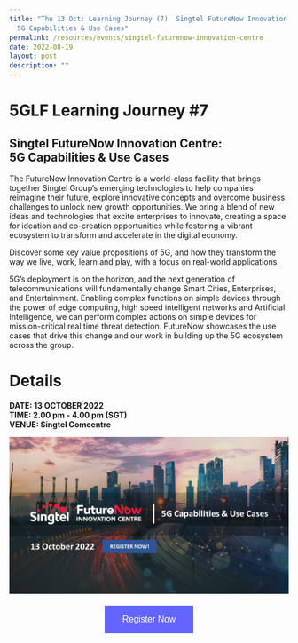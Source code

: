 ```yaml
---
title: "Thu 13 Oct: Learning Journey (7)  Singtel FutureNow Innovation Centre:
  5G Capabilities & Use Cases"
permalink: /resources/events/singtel-futurenow-innovation-centre
date: 2022-08-19
layout: post
description: ""
---
```



# 5GLF Learning Journey #7

## Singtel FutureNow Innovation Centre: <br>5G Capabilities & Use Cases

The FutureNow Innovation Centre is a world-class facility that brings together Singtel Group’s emerging technologies to help companies reimagine their future, explore innovative concepts and overcome business challenges to unlock new growth opportunities. We bring a blend of new ideas and technologies that excite enterprises to innovate, creating a space for ideation and co-creation opportunities while fostering a vibrant ecosystem to transform and accelerate in the digital economy.

Discover some key value propositions of 5G, and how they transform the way we live, work, learn and play, with a focus on real-world applications. 

5G’s deployment is on the horizon, and the next generation of telecommunications will fundamentally change Smart Cities, Enterprises, and Entertainment. Enabling complex functions on simple devices through the power of edge computing, high speed intelligent networks and Artificial Intelligence, we can perform complex actions on simple devices for mission-critical real time threat detection. FutureNow showcases the use cases that drive this change and our work in building up the 5G ecosystem across the group.

# Details
**DATE: 13 OCTOBER 2022 <br> 
TIME: 2.00 pm - 4.00 pm   (SGT)<br> 
VENUE: Singtel Comcentre**

![Singtel FIC ](/images/events/5GLF/Singtel%20FIC%20SLF_CoverPage.png)


<style>
#register {
  background-color: #0000ff;
  border: none;
  color: white;
  padding: 16px 32px;
  text-align: center;
  font-size: 16px;
  margin: 4px 2px;
  opacity: 0.6;
  transition: 0.3s;
  display: inline-block;
  text-decoration: none;
  cursor: pointer;
}
</style>

<center><a href="https://form.gov.sg/628f22d33778d80011a07cc6 " target="_blank"><button id="register" class="btn">Register Now</button></a></center>